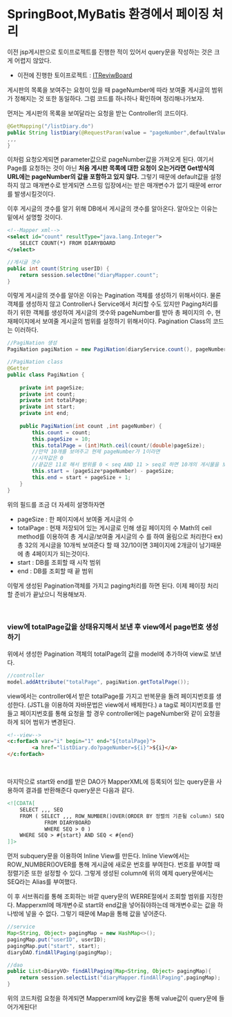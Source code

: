 SpringBoot,MyBatis 환경에서 페이징 처리
===

이전 jsp게시판으로 토이프로젝트를 진행한 적이 있어서 query문을 작성하는 것은 크게 어렵지 않았다. 

* 이전에 진행한 토이프로젝트 : [ITReviwBoard](https://github.com/LeeWoooo/ITReviwBoard)

게시판의 목록을 보여주는 요청이 있을 때 pageNumber에 따라 보여줄 게시글의 범위가 정해지는 것 또한 동일하다. 그럼 코드를 하나하나 확인하며 정리해나가보자. <br>

먼저는 게시판의 목록을 보여달라는 요청을 받는 Controller의 코드이다.

```java
@GetMapping("/listDiary.do")
public String listDiary(@RequestParam(value = "pageNumber",defaultValue = "1") int pageNumber,,,) {
,,,
}
```

이처럼 요청오게되면 parameter값으로 pageNumber값을 가져오게 된다. 여기서 Page를 요청하는 것이 아닌 **처음 게시판 목록에 대한 요청이 오는거라면 Get방식의 URL에는 pageNumber의 값을 포함하고 있지 않다.** 그렇기 때문에 default값을 설정하지 않고 매개변수로 받게되면 스프링 입장에서는 받은 매개변수가 없기 때문에 error를 발생시킬것이다. <br>

이후 게시글의 갯수를 알기 위해 DB에서 게시글의 갯수를 알아온다. 알아오는 이유는 밑에서 설명할 것이다.

```xml
<!--Mapper xml-->
<select id="count" resultType="java.lang.Integer">
    SELECT COUNT(*) FROM DIARYBOARD
</select>
```
```java
//게시글 갯수
public int count(String userID) {
    return session.selectOne("diaryMapper.count";
}
```

이렇게 게시글의 갯수를 알아온 이유는 Pagination 객체를 생성하기 위해서이다. 물론 객체를 생성하지 않고 Controller나 Service에서 처리할 수도 있지만 Paging처리를 하기 위한 객체를 생성하여 게시글의 갯수와 pageNumber를 받아 총 페이지의 수, 현재페이지에서 보여줄 게시글의 범위를 설정하기 위해서이다. Pagination Class의 코드는 이러하다.

```java
//PagiNation 생성
PagiNation pagiNation = new PagiNation(diaryService.count(), pageNumber);

//PagiNation class
@Getter
public class PagiNation {
	
	private int pageSize;
	private int count;
	private int totalPage;
	private int start;
	private int end;
	
	public PagiNation(int count ,int pageNumber) {
		this.count = count;
		this.pageSize = 10;
		this.totalPage = (int)Math.ceil(count/(double)pageSize);
		//만약 10개를 보여주고 현제 pageNumber가 1이라면 
		//시작값은 0
		//끝값은 11로 해서 범위를 0 < seq AND 11 > seq로 하면 10개의 게시물을 보여줄 수 있다.
		this.start = (pageSize*pageNumber) - pageSize;
		this.end = start + pageSize + 1;
	}
}
```

위의 필드를 조금 더 자세히 설명하자면 

* pageSize : 한 페이지에서 보여줄 게시글의 수
* totalPage : 현재 저장되어 있는 게시글로 인해 생길 페이지의 수 Math의 ceil method를 이용하여 총 게시글/보여줄 게시글의 수 를 하여 올림으로 처리한다 ex) 총 32의 게시글을 10개씩 보여준다 할 때 32/10이면 3페이지에 2개글이 남기때문에 총 4페이지가 되는것이다.
* start : DB를 조회할 때 시작 범위
* end : DB를 조회할 때 끝 범위 

이렇게 생성된 Pagination객체를 가지고 paging처리를 하면 된다. 이제 페이징 처리 할 준비가 끝났으니 적용해보자.

<br>

### view에 totalPage값을 상태유지해서 보낸 후 view에서 page번호 생성하기

위에서 생성한 Pagination 객체의 totalPage의 값을 model에 추가하여 view로 보낸다.

```java
//controller
model.addAttribute("totalPage", pagiNation.getTotalPage());
```

view에서는 controller에서 받은 totalPage를 가지고 반복문을 돌려 페이지번호를 생성한다. (JSTL을 이용하여 자바문법은 view에서 배제한다.) a tag로 페이지번호를 만들고 페이지번호를 통해 요청을 할 경우 controller에는 pageNumber와 같이 요청을 하게 되어 범위가 변경된다.

```html
<!--view-->
<c:forEach var="i" begin="1" end="${totalPage}">
        <a href="listDiary.do?pageNumber=${i}">${i}</a>
</c:forEach>
```

<br>

마지막으로 start와 end를 받은 DAO가 MapperXML에 등록되어 있는 query문을 사용하여 결과를 반환해준다 query문은 다음과 같다. 

```xml
<![CDATA[
    SELECT ,,, SEQ 
    FROM ( SELECT ,,, ROW_NUMBER()OVER(ORDER BY 정렬의 기준될 column) SEQ 
            FROM DIARYBOARD 
            WHERE SEQ > 0 )
    WHERE SEQ > #{start} AND SEQ < #{end}
]]> 		
```

먼저 subquery문을 이용하여  Inline View를 만든다.  Inline View에서는 ROW_NUMBER()OVER를 통해 게시글에 새로운 번호를 부여한다. 번호를 부여할 때 정렬기준 또한 설정할 수 있다. 그렇게 생성된 column에 위의 예제 query문에서는 SEQ라는 Alias를 부여했다. <br>

이 후 서브쿼리를 통해 조회하는 바깥 query문의 WERRE절에서 조회할 범위를 지정한다. Mapperxml에 매개변수로 start와 end값을 넣어줘야하는데 매개변수로는 값을 하나밖에 넣을 수 없다. 그렇기 때문에 Map을 통해 값을 넣어준다. 

```java
//service
Map<String, Object> pagingMap = new HashMap<>();
pagingMap.put("userID", userID);
pagingMap.put("start", start);
diaryDAO.findAllPaging(pagingMap);		

//dao
public List<DiaryVO> findAllPaging(Map<String, Object> pagingMap){
    return session.selectList("diaryMapper.findAllPaging",pagingMap);
}
```

위의 코드처럼 요청을 하게되면 Mapperxml에 key값을 통해 value값이 query문에 들어가게된다!




